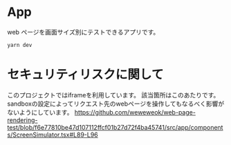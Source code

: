 # App

web ページを画面サイズ別にテストできるアプリです。

```
yarn dev
```

# セキュリティリスクに関して
このプロジェクトではiframeを利用しています。
該当箇所はこのあたりです。sandboxの設定によってリクエスト先のwebページを操作してもなるべく影響がないようにしています。
https://github.com/weweweok/web-page-rendering-test/blob/f6e77810be47d107112ffcf01b27d72f4ba45741/src/app/components/ScreenSimulator.tsx#L89-L96
